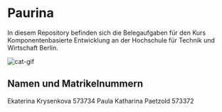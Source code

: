 # Paurina

In diesem Repository befinden sich die Belegaufgaben für den Kurs Komponentenbasierte Entwicklung an der Hochschule für Technik und Wirtschaft Berlin.

![cat-gif](https://i.giphy.com/media/VbnUQpnihPSIgIXuZv/giphy.webp)



## Namen und Matrikelnummern
Ekaterina Krysenkova 573734
Paula Katharina Paetzold 573372
